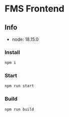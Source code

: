 # FMS Frontend

## Info

- node: 18.15.0



### Install

```bash
npm i
```



### Start

```bash
npm run start
```



### Build

```bash
npm run build
```
